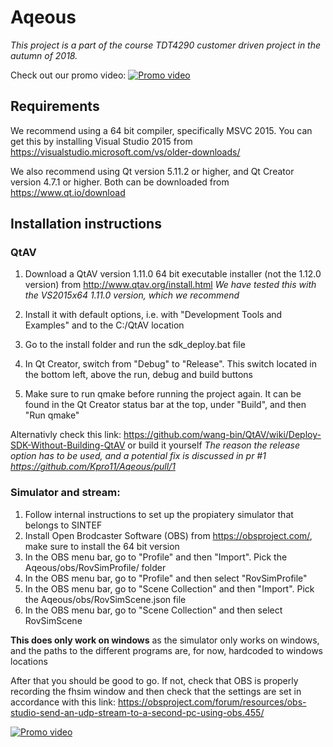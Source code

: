 # Aqeous
_This project is a part of the course TDT4290 customer driven project in the autumn of 2018._

Check out our promo video:
[![Promo video](https://i.imgur.com/QeHmBUT.jpg)](https://www.youtube.com/watch?v=6YARfOoRswI)

## Requirements
We recommend using a 64 bit compiler, specifically MSVC 2015. You can get this by installing Visual Studio 2015 from https://visualstudio.microsoft.com/vs/older-downloads/

We also recommend using Qt version 5.11.2 or higher, and Qt Creator version 4.7.1 or higher. Both can be downloaded from https://www.qt.io/download

## Installation instructions

### QtAV 
1. Download a QtAV version 1.11.0 64 bit executable installer (not the 1.12.0 version) from http://www.qtav.org/install.html
_We have tested this with the VS2015x64 1.11.0 version, which we recommend_

2. Install it with default options, i.e. with "Development Tools and Examples" and to the C:/QtAV location

3. Go to the install folder and run the sdk_deploy.bat file

4. In Qt Creator, switch from "Debug" to "Release". This switch located in the bottom left, above the run, debug and build buttons

5. Make sure to run qmake before running the project again. It can be found in the Qt Creator status bar at the top, under "Build", and then "Run qmake"

Alternativly check this link: https://github.com/wang-bin/QtAV/wiki/Deploy-SDK-Without-Building-QtAV or build it yourself
_The reason the release option has to be used, and a potential fix is discussed in pr #1 https://github.com/Kpro11/Aqeous/pull/1_

### Simulator and stream:
1. Follow internal instructions to set up the propiatery simulator that belongs to SINTEF
2. Install Open Brodcaster Software (OBS) from https://obsproject.com/, make sure to install the 64 bit version
3. In the OBS menu bar, go to "Profile" and then "Import". Pick the Aqeous/obs/RovSimProfile/ folder
4. In the OBS menu bar, go to "Profile" and then select "RovSimProfile"
5. In the OBS menu bar, go to "Scene Collection" and then "Import". Pick the Aqeous/obs/RovSimScene.json file
6. In the OBS menu bar, go to "Scene Collection" and then select RovSimScene

**This does only work on windows** as the simulator only works on windows, and the paths to the different programs are, for now, hardcoded to windows locations

After that you should be good to go. If not, check that OBS is properly recording the fhsim window and then check that the settings are set in accordance with this link:
https://obsproject.com/forum/resources/obs-studio-send-an-udp-stream-to-a-second-pc-using-obs.455/


[![Promo video](https://i.imgur.com/Y7KXcFS.jpg)](https://www.youtube.com/watch?v=6YARfOoRswI)
